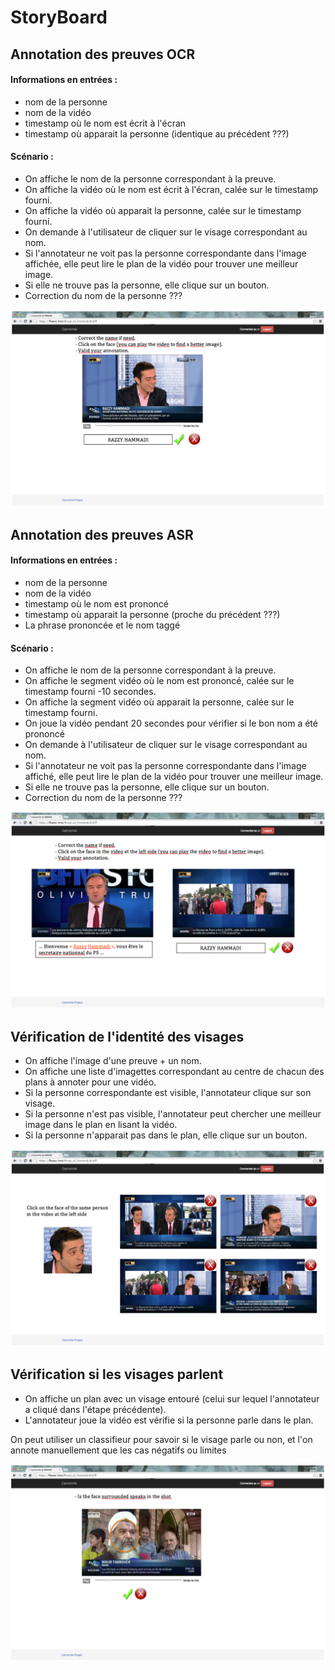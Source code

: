 # StoryBoard

## Annotation des preuves OCR

#### Informations en entrées : 
 - nom de la personne
 - nom de la vidéo 
 - timestamp où le nom est écrit à l'écran
 - timestamp où apparait la personne (identique au précédent ???)
 
#### Scénario :
 - On affiche le nom de la personne correspondant à la preuve.
 - On affiche la vidéo où le nom est écrit à l'écran, calée sur le timestamp fourni.
 - On affiche la vidéo où apparait la personne, calée sur le timestamp fourni.
 - On demande à l'utilisateur de cliquer sur le visage correspondant au nom.
 - Si l'annotateur ne voit pas la personne correspondante dans l'image affichée, elle peut lire le plan de la vidéo pour trouver une meilleur image.
 - Si elle ne trouve pas la personne, elle clique sur un bouton.
 - Correction du nom de la personne ???

![OCR](OCR.png)


## Annotation des preuves ASR

#### Informations en entrées : 
 - nom de la personne
 - nom de la vidéo 
 - timestamp où le nom est prononcé
 - timestamp où apparait la personne (proche du précédent ???)
 - La phrase prononcée et le nom taggé

#### Scénario :
 - On affiche le nom de la personne correspondant à la preuve.
 - On affiche le segment vidéo où le nom est prononcé, calée sur le timestamp fourni -10 secondes.
 - On affiche la segment vidéo où apparait la personne, calée sur le timestamp fourni.
 - On joue la vidéo pendant 20 secondes pour vérifier si le bon nom a été prononcé
 - On demande à l'utilisateur de cliquer sur le visage correspondant au nom.
 - Si l'annotateur ne voit pas la personne correspondante dans l'image affiché, elle peut lire le plan de la vidéo pour trouver une meilleur image.
 - Si elle ne trouve pas la personne, elle clique sur un bouton.
 - Correction du nom de la personne ???
 
 ![ASR](ASR.png)

 
## Vérification de l'identité des visages

- On affiche l'image d'une preuve + un nom.
- On affiche une liste d'imagettes correspondant au centre de chacun des plans à annoter pour une vidéo.
- Si la personne correspondante est visible, l'annotateur clique sur son visage.
- Si la personne n'est pas visible, l'annotateur peut chercher une meilleur image dans le plan en lisant la vidéo.
- Si la personne n'apparait pas dans le plan, elle clique sur un bouton.

 ![Face](Face.png)

## Vérification si les visages parlent

- On affiche un plan avec un visage entouré (celui sur lequel l'annotateur a cliqué dans l'étape précédente).
- L'annotateur joue la vidéo est vérifie si la personne parle dans le plan.

On peut utiliser un classifieur pour savoir si le visage parle ou non, et l'on annote manuellement que les cas négatifs ou limites

 ![Speaking_face](Speaking_face.png)

